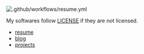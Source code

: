 ![.github/workflows/resume.yml](https://github.com/diohabara/diohabara/workflows/.github/workflows/resume.yml/badge.svg)

My softwares follow [LICENSE](https://github.com/diohabara/diohabara/blob/master/LICENSE) if they are not licensed.

- [resume](https://github.com/diohabara/diohabara/blob/master/resume/resume.pdf)
- [blog](https://diohabara.github.io/)
- [projects](https://github.com/diohabara/projects)
